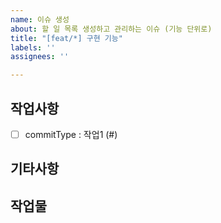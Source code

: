 ```yaml
---
name: 이슈 생성
about: 할 일 목록 생성하고 관리하는 이슈 (기능 단위로)
title: "[feat/*] 구현 기능"
labels: ''
assignees: ''

---
```


## 작업사항
- [ ] commitType : 작업1 (#)

## 기타사항

## 작업물
